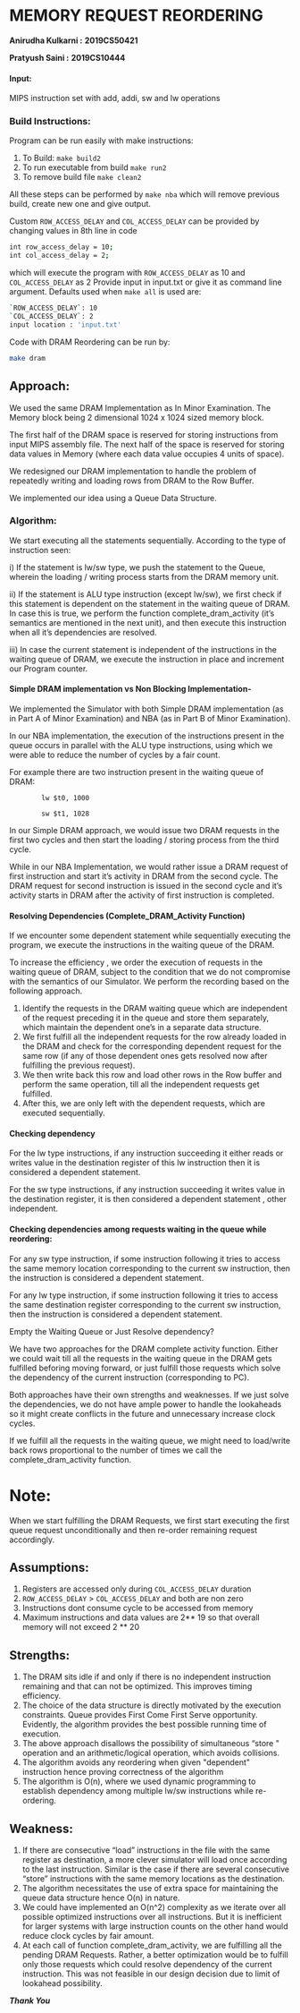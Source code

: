 # **MEMORY REQUEST REORDERING**

**Anirudha Kulkarni :** **2019CS50421**

**Pratyush Saini :** **2019CS10444**

#### Input:

MIPS instruction set with add, addi, sw and lw operations

### Build Instructions:

Program can be run easily with make instructions:

1. To Build: `make build2`
2. To run executable from build `make run2`
3. To remove build file `make clean2`

All these steps can be performed by `make nba` which will remove previous build, create new one and give output.

Custom `ROW_ACCESS_DELAY` and `COL_ACCESS_DELAY` can be provided by changing values in 8th line in code

```bash
int row_access_delay = 10;
int col_access_delay = 2;
```

which will execute the program with `ROW_ACCESS_DELAY` as 10 and `COL_ACCESS_DELAY` as 2
Provide input in input.txt or give it as command line argument.
Defaults used when `make all` is used are:

```bash
`ROW_ACCESS_DELAY`: 10
`COL_ACCESS_DELAY`: 2
input location : 'input.txt' 
```

Code with DRAM Reordering can be run by:

```bash
make dram
```

## Approach:

We used the same DRAM Implementation as In Minor Examination. The Memory block being 2 dimensional 1024 x 1024 sized memory block.

The first half of the DRAM space is reserved for storing instructions from input MIPS assembly file. The next half of the space is reserved for storing data values in Memory (where each data value occupies 4 units of space).

We redesigned our DRAM implementation to handle the problem of repeatedly writing and loading rows from DRAM to the Row Buffer.

We implemented our idea using a Queue Data Structure.

### Algorithm:

We start executing all the statements sequentially. According to the type of instruction seen:

i) If the statement is lw/sw type, we push the statement to the Queue, wherein the loading / writing process starts from the DRAM memory unit.

ii) If the statement is ALU type instruction (except lw/sw), we first check if this statement is dependent on the statement in the waiting queue of DRAM. In case this is true, we perform the function complete_dram_activity (it’s semantics are mentioned in the next unit), and then execute this instruction when all it’s dependencies are resolved.

iii) In case the current statement is independent of the instructions in the waiting queue of DRAM, we execute the instruction in place and increment our Program counter.

#### ****Simple DRAM implementation vs Non Blocking Implementation****-

We implemented the Simulator with both Simple DRAM implementation (as in Part A of Minor Examination) and NBA (as in Part B of Minor Examination).

In our NBA implementation, the execution of the instructions present in the queue occurs in parallel with the ALU type instructions, using which we were able to reduce the number of cycles by a fair count.

For example there are two instruction present in the waiting queue of DRAM:

			lw $t0, 1000

			sw $t1, 1028
In our Simple DRAM approach, we would issue two DRAM requests in the first two cycles and then start the loading / storing process from the third cycle.

While in our NBA Implementation, we would rather issue a DRAM request of first instruction and start it’s activity in DRAM from the second cycle. The DRAM request for second instruction is issued in the second cycle and it’s activity starts in DRAM after the activity of first instruction is completed.

#### ****Resolving Dependencies (Complete_DRAM_Activity Function)****

If we encounter some dependent statement while sequentially executing the program, we execute the instructions in the waiting queue of the DRAM.

To increase the efficiency , we order the execution of requests in the waiting queue of DRAM, subject to the condition that we do not compromise with the semantics of our Simulator. We perform the recording based on the following approach.

1. Identify the requests in the DRAM waiting queue which are independent of the request preceding it in the queue and store them separately, which maintain the dependent one’s in a separate data structure.
2. We first fulfill all the independent requests for the row already loaded in the DRAM and check for the corresponding dependent request for the same row (if any of those dependent ones gets resolved now after fulfilling the previous request).
3. We then write back this row and load other rows in the Row buffer and perform the same operation, till all the independent requests get fulfilled.
4. After this, we are only left with the dependent requests, which are executed sequentially.

#### ****Checking dependency****

For the lw type instructions, if any instruction succeeding it either reads or writes value in the destination register of this lw instruction then it is considered a dependent statement.

For the sw type instructions, if any instruction succeeding it writes value in the destination register, it is then considered a dependent statement , other independent.

#### ****Checking dependencies among requests waiting in the queue while reordering:****

For any sw type instruction, if some instruction following it tries to access the same memory location corresponding to the current sw instruction, then the instruction is considered a dependent statement.

For any lw type instruction, if some instruction following it tries to access the same destination register corresponding to the current sw instruction, then the instruction is considered a dependent statement.

Empty the Waiting Queue or Just Resolve dependency?

We have two approaches for the DRAM complete activity function. Either we could wait till all the requests in the waiting queue in the DRAM gets fulfilled beforing moving forward, or just fulfill those requests which solve the dependency of the current instruction (corresponding to PC).

Both approaches have their own strengths and weaknesses. If we just solve the dependencies, we do not have ample power to handle the lookaheads so it might create conflicts in the future and unnecessary increase clock cycles.

If we fulfill all the requests in the waiting queue, we might need to load/write back rows proportional to the number of times we call the complete_dram_activity function.

# Note:
When we start fulfilling the DRAM Requests, we first start executing the first queue request unconditionally and then re-order remaining request accordingly.

## Assumptions:

1. Registers are accessed only during `COL_ACCESS_DELAY` duration
2. `ROW_ACCESS_DELAY` > `COL_ACCESS_DELAY` and both are non zero
3. Instructions dont consume cycle to be accessed from memory
4. Maximum instructions and data values are 2** 19 so that overall memory will not exceed 2 ** 20

## Strengths:

1. The DRAM sits idle if and only if there is no independent instruction remaining and that can not be optimized. This improves timing efficiency.
2. The choice of the data structure is directly motivated by the execution constraints. Queue provides First Come First Serve opportunity. Evidently, the algorithm provides the best possible running time of execution.
3. The above approach disallows the possibility of simultaneous “store " operation and
   an arithmetic/logical operation, which avoids collisions.
4. The algorithm avoids any reordering when given "dependent" instruction hence proving correctness of the algorithm
5. The algorithm is O(n), where we used dynamic programming to establish dependency among multiple lw/sw instructions while re-ordering.
## Weakness:

1. If there are consecutive “load” instructions in the file with the same register as
   destination, a more clever simulator will load once according to the last instruction.
   Similar is the case if there are several consecutive “store” instructions with the same
   memory locations as the destination.
2. The algorithm necessitates the use of extra space for maintaining the queue data structure hence O(n) in nature.
3. We could have implemented an O(n^2) complexity as we iterate over all possible optimized instructions over all instructions. But it is inefficient for larger systems with large instruction counts on the other hand would reduce clock cycles by fair amount.
4. At each call of function complete_dram_activity, we are fulfilling all the pending DRAM Requests. Rather, a better optimization would be to fulfill only those requests which could resolve dependency of the current instruction. This was not feasible in our design decision due to limit of lookahead possibility.

***Thank You***
